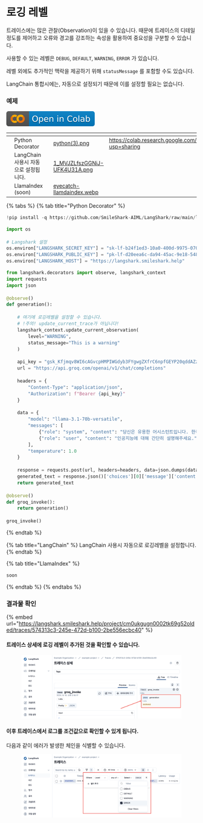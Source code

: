# 로깅 레벨

트레이스에는 많은 관찰(Observation)이 있을 수 있습니다. 때문에 트레이스의 디테일 정도를 제어하고 오류와 경고를 강조하는 속성을 활용하여 중요성을 구분할 수 있습니다.

사용할 수 있는 레벨은 `DEBUG`, `DEFAULT`, `WARNING`, `ERROR` 가 있습니다.

레벨 외에도 추가적인 맥락을 제공하기 위해 `statusMessage` 를 포함할 수도 있습니다.

LangChain 통합시에는, 자동으로 설정되기 때문에 이를 설정할 필요는 없습니다.

### 예제

![](../.gitbook/assets/colab-badge.svg)

<table data-view="cards"><thead><tr><th></th><th></th><th></th><th data-hidden data-card-cover data-type="files"></th><th data-hidden data-card-target data-type="content-ref"></th></tr></thead><tbody><tr><td></td><td>Python Decorator</td><td></td><td><a href="../.gitbook/assets/python(3).png">python(3).png</a></td><td><a href="https://colab.research.google.com/drive/1QKfjucYLOIviCBTGWGmtOO0RQFYvPjnT?usp=sharing">https://colab.research.google.com/drive/1QKfjucYLOIviCBTGWGmtOO0RQFYvPjnT?usp=sharing</a></td></tr><tr><td></td><td>LangChain 사용시 자동으로 설정됩니다.</td><td></td><td><a href="../.gitbook/assets/1_MVJZLfszGGNiJ-UFK4U31A.png">1_MVJZLfszGGNiJ-UFK4U31A.png</a></td><td></td></tr><tr><td></td><td>LlamaIndex (soon)</td><td></td><td><a href="../.gitbook/assets/eyecatch-llamdaindex.webp">eyecatch-llamdaindex.webp</a></td><td></td></tr></tbody></table>

{% tabs %}
{% tab title="Python Decorator" %}
```python
!pip install -q https://github.com/SmileShark-AIML/LangShark/raw/main/langshark-0.2.0-py3-none-any.whl
```

```python
import os

# Langshark 설정
os.environ["LANGSHARK_SECRET_KEY"] = "sk-lf-b24f1ed3-10a0-400d-9975-07047d16a028"
os.environ["LANGSHARK_PUBLIC_KEY"] = "pk-lf-d20eea6c-da94-45ac-9e18-548dee6f47ae"
os.environ["LANGSHARK_HOST"] = "https://langshark.smileshark.help"
```

```python
from langshark.decorators import observe, langshark_context
import requests
import json

@observe()
def generation():

    # 여기에 로깅레벨을 설정할 수 있습니다.
    # !주의! update_current_trace가 아닙니다!
    langshark_context.update_current_observation(
        level="WARNING",
        status_message="This is a warning"
    )

    api_key = "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"
    url = "https://api.groq.com/openai/v1/chat/completions"

    headers = {
        "Content-Type": "application/json",
        "Authorization": f"Bearer {api_key}"
    }

    data = {
        "model": "llama-3.1-70b-versatile",
        "messages": [
            {"role": "system", "content": "당신은 유용한 어시스턴트입니다. 한국어로 대답하세요."},
            {"role": "user", "content": "인공지능에 대해 간단히 설명해주세요."}
        ],
        "temperature": 1.0
    }

    response = requests.post(url, headers=headers, data=json.dumps(data))
    generated_text = response.json()['choices'][0]['message']['content']
    return generated_text

@observe()
def groq_invoke():
    return generation()

groq_invoke()
```
{% endtab %}

{% tab title="LangChain" %}
LangChain 사용시 자동으로 로깅레벨을 설정합니다.
{% endtab %}

{% tab title="LlamaIndex" %}
```ruby
soon
```
{% endtab %}
{% endtabs %}

### 결과물 확인

{% embed url="https://langshark.smileshark.help/project/cm0ukgugn0002tk69g52olded/traces/574313c3-245e-472d-b100-2be556ecbc40" %}

#### 트레이스 상세에 로깅 레벨이 추가된 것을 확인할 수 있습니다.

<figure><img src="../.gitbook/assets/image (3) (1).png" alt=""><figcaption></figcaption></figure>

#### 이후 트레이스에서 로그를 조건값으로 확인할 수 있게 됩니다.

다음과 같이 에러가 발생한 체인을 식별할 수 있습니다.

<figure><img src="../.gitbook/assets/image (1) (1) (1).png" alt=""><figcaption></figcaption></figure>
